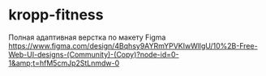 # kropp-fitness
Полная адаптивная верстка по макету Figma https://www.figma.com/design/4Bqhsy9AYRmYPVKIwWllgU/10%2B-Free-Web-UI-designs-(Community)-(Copy)?node-id=0-1&amp;t=hfM5cmJp2StLnmdw-0
